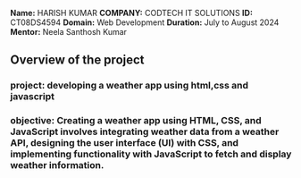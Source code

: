 **Name:** HARISH KUMAR
**COMPANY:** CODTECH IT SOLUTIONS
**ID:** CT08DS4594
**Domain:** Web Development
**Duration:** July to August 2024
**Mentor:** Neela Santhosh Kumar


## Overview of the project
### project: developing a weather app using html,css and javascript

### objective: Creating a weather app using HTML, CSS, and JavaScript involves integrating weather data from a weather API, designing the user interface (UI) with CSS, and implementing functionality with JavaScript to fetch and display weather information.


